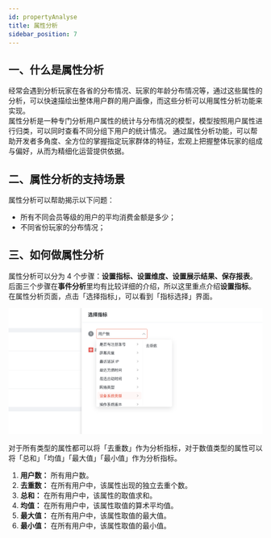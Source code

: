 ```yaml
---
id: propertyAnalyse
title: 属性分析
sidebar_position: 7
---
```



## 一、什么是属性分析

经常会遇到分析玩家在各省的分布情况、玩家的年龄分布情况等，通过这些属性的分析，可以快速描绘出整体用户群的用户画像，而这些分析可以用属性分析功能来实现。<br/>
属性分析是一种专门分析用户属性的统计与分布情况的模型，模型按照用户属性进行归类，可以同时查看不同分组下用户的统计情况。
通过属性分析功能，可以帮助开发者多角度、全方位的掌握指定玩家群体的特征，宏观上把握整体玩家的组成与偏好，从而为精细化运营提供依据。

## 二、属性分析的支持场景

属性分析可以帮助揭示以下问题：<br/>
- 所有不同会员等级的用户的平均消费金额是多少；
- 不同省份玩家的分布情况；

## 三、如何做属性分析

属性分析可以分为 4 个步骤：**设置指标、设置维度、设置展示结果、保存报表**。
后面三个步骤在**事件分析**里均有比较详细的介绍，所以这里重点介绍**设置指标**。
在属性分析页面，点击「选择指标」，可以看到「指标选择」界面。

![](/img/customEvent/character/character1.png)

对于所有类型的属性都可以将「去重数」作为分析指标，对于数值类型的属性可以将「总和」「均值」「最大值」「最小值」作为分析指标。
1. **用户数：** 所有用户数。
2. **去重数：** 在所有用户中，该属性出现的独立去重个数。
3. **总和：** 在所有用户中，该属性的取值求和。
4. **均值：** 在所有用户中，该属性取值的算术平均值。
5. **最大值：** 在所有用户中，该属性取值的最大值。
6. **最小值：** 在所有用户中，该属性取值的最小值。
